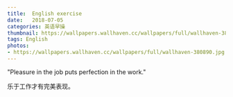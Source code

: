```yaml
---
title:  English exercise
date:   2018-07-05
categories: 英语早操
thumbnail: https://wallpapers.wallhaven.cc/wallpapers/full/wallhaven-380890.jpg
tags: English
photos:
- https://wallpapers.wallhaven.cc/wallpapers/full/wallhaven-380890.jpg
---
```


"Pleasure in the job puts perfection in the work."
<p>乐于工作才有完美表现。</p>
